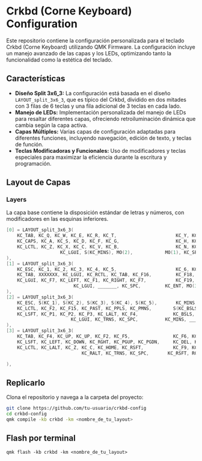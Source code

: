# Crkbd (Corne Keyboard) Configuration

Este repositorio contiene la configuración personalizada para el teclado Crkbd (Corne Keyboard) utilizando QMK Firmware. La configuración incluye un manejo avanzado de las capas y los LEDs, optimizando tanto la funcionalidad como la estética del teclado.

## Características

- **Diseño Split 3x6_3:** La configuración está basada en el diseño `LAYOUT_split_3x6_3`, que es típico del Crkbd, dividido en dos mitades con 3 filas de 6 teclas y una fila adicional de 3 teclas en cada lado.
- **Manejo de LEDs:** Implementación personalizada del manejo de LEDs para resaltar diferentes capas, ofreciendo retroiluminación dinámica que cambia según la capa activa.
- **Capas Múltiples:** Varias capas de configuración adaptadas para diferentes funciones, incluyendo navegación, edición de texto, y teclas de función.
- **Teclas Modificadoras y Funcionales:** Uso de modificadores y teclas especiales para maximizar la eficiencia durante la escritura y programación.

## Layout de Capas

### Layers

La capa base contiene la disposición estándar de letras y números, con modificadores en las esquinas inferiores.

```c
[0] = LAYOUT_split_3x6_3(
    KC_TAB, KC_Q, KC_W, KC_E, KC_R, KC_T,                      KC_Y, KC_U, KC_I, KC_O, KC_P, KC_BSPC,
    KC_CAPS, KC_A, KC_S, KC_D, KC_F, KC_G,                     KC_H, KC_J, KC_K, KC_L, KC_SCLN, KC_ENT,
    KC_LCTL, KC_Z, KC_X, KC_C, KC_V, KC_B,                     KC_N, KC_M, KC_COMM, KC_DOT, KC_SLSH, KC_LSFT,
                    KC_LGUI, S(KC_MINS), MO(2),            MO(1), KC_SPC, MO(3)
),
[1] = LAYOUT_split_3x6_3(
    KC_ESC, KC_1, KC_2, KC_3, KC_4, KC_5,                      KC_6, KC_7, KC_8, KC_9, KC_0, KC_BSPC,
    KC_TAB, XXXXXXX, KC_LGUI, KC_RCTL, KC_TAB, KC_F16,         KC_F18, KC_F7, KC_RIGHT, XXXXXXX, KC_F17, KC_DEL,
    KC_LGUI, KC_F7, KC_LEFT, KC_F1, KC_RIGHT, KC_F7,           KC_F19, KC_F4, XXXXXXX, XXXXXXX, XXXXXXX, XXXXXXX,
                         KC_LGUI, _______, KC_SPC,         KC_ENT, MO(3), KC_RALT
),
[2] = LAYOUT_split_3x6_3(
    KC_ESC, S(KC_1), S(KC_2), S(KC_3), S(KC_4), S(KC_5),       KC_MINS, KC_EQL, S(KC_0), S(KC_9), S(KC_7), KC_ENT,
    KC_LCTL, KC_F2, KC_F15, KC_PAST, KC_PPLS, KC_PMNS,        S(KC_BSLS), KC_RBRC, KC_LBRC, S(KC_QUOT), KC_QUOT, S(KC_GRV),
    KC_LSFT, KC_P1, KC_P2, KC_P3, KC_LALT, KC_F4,             KC_BSLS, S(KC_RBRC), S(KC_LBRC), S(KC_SCLN), S(KC_SLSH), KC_RALT,
                        KC_LGUI, KC_TRNS, KC_SPC,          KC_MINS, _______, KC_ENT
),
[3] = LAYOUT_split_3x6_3(
    KC_TAB, KC_F4, KC_UP, KC_UP, KC_F2, KC_F5,                KC_F6, KC_HOME, KC_END, KC_PGUP, KC_PGDN, KC_BSPC,
    KC_LSFT, KC_LEFT, KC_DOWN, KC_RGHT, KC_PGUP, KC_PGDN,     KC_DEL, KC_F6, KC_F3, KC_LALT, KC_LCTL, KC_RSFT,
    KC_LCTL, KC_LALT, KC_Z, KC_C, KC_HOME, KC_RSFT,           KC_F9, KC_F11, KC_F10, KC_F5, KC_RSFT, KC_F12,
                            KC_RALT, KC_TRNS, KC_SPC,       KC_RSFT, RGB_VAI, RGB_VAD

),
```

## Replicarlo

Clona el repositorio y navega a la carpeta del proyecto:

```bash
git clone https://github.com/tu-usuario/crkbd-config
cd crkbd-config
qmk compile -kb crkbd -km <nombre_de_tu_layout>
```
## Flash por terminal 
```
qmk flash -kb crkbd -km <nombre_de_tu_layout>
```